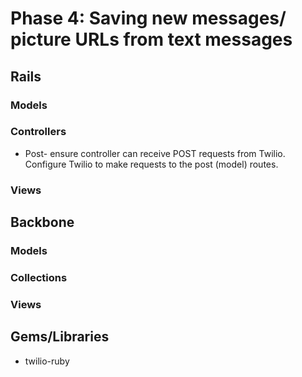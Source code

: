 # Phase 4: Saving new messages/ picture URLs from text messages

## Rails
### Models

### Controllers
* Post- ensure controller can receive POST requests from Twilio. Configure Twilio to make requests to the post (model) routes.

### Views


## Backbone
### Models

### Collections

### Views

## Gems/Libraries
* twilio-ruby
